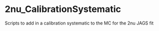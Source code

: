 # 2nu_CalibrationSystematic
Scripts to add in a calibration systematic to the MC for the 2nu JAGS fit
